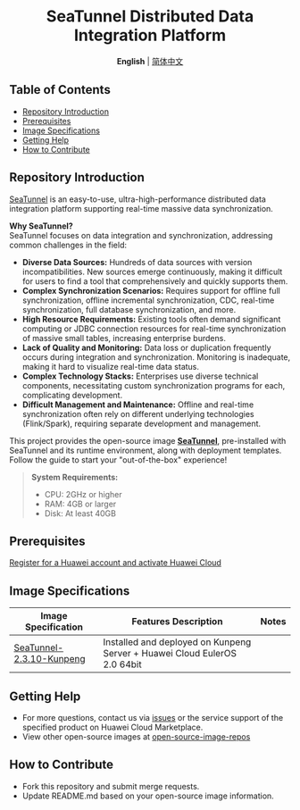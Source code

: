 <p align="center">
  <h1 align="center">SeaTunnel Distributed Data Integration Platform</h1>
  <p align="center">
    <strong>English</strong> | <a href="README_ZH.md">简体中文</a>
  </p>

## Table of Contents

- [Repository Introduction](#repository-introduction)
- [Prerequisites](#prerequisites)
- [Image Specifications](#image-specifications)
- [Getting Help](#getting-help)
- [How to Contribute](#how-to-contribute)

## Repository Introduction
[SeaTunnel](https://github.com/apache/seatunnel) is an easy-to-use, ultra-high-performance distributed data integration platform supporting real-time massive data synchronization.

**Why SeaTunnel?**  
SeaTunnel focuses on data integration and synchronization, addressing common challenges in the field:
- **Diverse Data Sources:** Hundreds of data sources with version incompatibilities. New sources emerge continuously, making it difficult for users to find a tool that comprehensively and quickly supports them.
- **Complex Synchronization Scenarios:** Requires support for offline full synchronization, offline incremental synchronization, CDC, real-time synchronization, full database synchronization, and more.
- **High Resource Requirements:** Existing tools often demand significant computing or JDBC connection resources for real-time synchronization of massive small tables, increasing enterprise burdens.
- **Lack of Quality and Monitoring:** Data loss or duplication frequently occurs during integration and synchronization. Monitoring is inadequate, making it hard to visualize real-time data status.
- **Complex Technology Stacks:** Enterprises use diverse technical components, necessitating custom synchronization programs for each, complicating development.
- **Difficult Management and Maintenance:** Offline and real-time synchronization often rely on different underlying technologies (Flink/Spark), requiring separate development and management.

This project provides the open-source image [**SeaTunnel**](https://marketplace.huaweicloud.com/intl/hidden/contents/de158faf-93d0-40ea-99bf-596592d43f7f), pre-installed with SeaTunnel and its runtime environment, along with deployment templates. Follow the guide to start your "out-of-the-box" experience!

> **System Requirements:**
> - CPU: 2GHz or higher
> - RAM: 4GB or larger
> - Disk: At least 40GB

## Prerequisites
[Register for a Huawei account and activate Huawei Cloud](https://support.huaweicloud.com/usermanual-account/account_id_001.html)

## Image Specifications

| Image Specification                  | Features Description                                        | Notes |
|-------------------------------------|------------------------------------------------------------|-------|
| [SeaTunnel-2.3.10-Kunpeng](https://github.com/HuaweiCloudDeveloper/seatunnel-image/tree/SeaTunnel-2.3.10-Kunpeng) | Installed and deployed on Kunpeng Server + Huawei Cloud EulerOS 2.0 64bit |       |

## Getting Help
- For more questions, contact us via [issues](https://github.com/HuaweiCloudDeveloper/seatunnel-image/issues) or the service support of the specified product on Huawei Cloud Marketplace.
- View other open-source images at [open-source-image-repos](https://github.com/HuaweiCloudDeveloper/open-source-image-repos)

## How to Contribute
- Fork this repository and submit merge requests.
- Update README.md based on your open-source image information.
